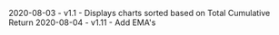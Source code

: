 2020-08-03 -	v1.1	- Displays charts sorted based on Total Cumulative Return
2020-08-04 -	v1.11	- Add EMA's
